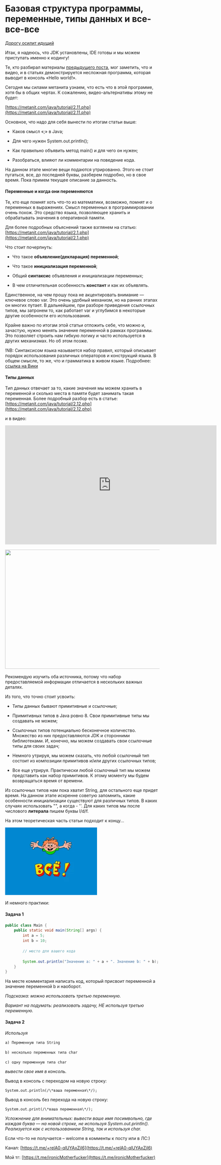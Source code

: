 Базовая структура программы, переменные, типы данных и все-все-все
==================================================================

[Дорогу осилит идущий](https://t.me/ViamSupervadetVadens)

Итак, я надеюсь, что JDK установлены, IDE готовы и мы можем приступать именно к кодингу!

Те, кто разбирал материалы [предыдущего поста](/Nastrojka-okruzheniya-11-09-2), мог заметить, что и видео, и в статьях демонстрируется несложная программа, которая выводит в консоль «Hello world!».

Сегодня мы силами метанита узнаем, что есть что в этой программе, хотя бы в общих чертах. К сожалению, видео-альтернативы этому не будет:

[https://metanit.com/java/tutorial/2.11.php](https://metanit.com/java/tutorial/2.11.php)

Основное, что надо для себя вынести по итогам статьи выше:

* Каков смысл «;» в Java;

* Для чего нужен System.out.println();

* Как правильно объявить метод main() и для чего он нужен;

* Разобраться, влияют ли комментарии на поведение кода.

На данном этапе многие вещи подаются утрированно. Этого не стоит пугаться, все, до последней буквы, разберем подробно, но в свое время. Пока примем текущее описание за данность.



#### Переменные и когда они переменяются

Те, кто еще помнят хоть что-то из математики, возможно, помнят и о переменных в выражениях. Смысл переменных в программировании очень похож. Это средство языка, позволяющее хранить и обрабатывать значения в оперативной памяти.

Для более подробных объяснений также взглянем на статью: [https://metanit.com/java/tutorial/2.1.php](https://metanit.com/java/tutorial/2.1.php)

Что стоит почерпнуть:

* Что такое **объявление(декларация) переменной**;

* Что такое **инициализация переменной**;

* Общий **синтаксис** объявления и инициализации переменных;

* В чем отличительная особенность **констант** и как их объявлять.

Единственное, на чем прошу пока не акцентировать внимание — ключевое слово var. Это очень удобный механизм, но на ранних этапах он многих путает. В дальнейшем, при разборе приведения ссылочных типов, мы затронем то, как работает var и углубимся в некоторые другие особенности его использования.

Крайне важно по итогам этой статьи отложить себе, что можно и, зачастую, нужно менять значение переменной в рамках программы. Это позволяет строить нам гибкую логику и часто используется в других механизмах. Но об этом позже.

!NB: Синтаксисом языка называется набор правил, который описывает порядок использования различных операторов и конструкций языка. В общем смысле, то же, что и грамматика в живом языке. Подробнее: [ссылка на Вики](https://ru.wikipedia.org/wiki/%D0%A1%D0%B8%D0%BD%D1%82%D0%B0%D0%BA%D1%81%D0%B8%D1%81_(%D0%BF%D1%80%D0%BE%D0%B3%D1%80%D0%B0%D0%BC%D0%BC%D0%B8%D1%80%D0%BE%D0%B2%D0%B0%D0%BD%D0%B8%D0%B5))



#### Типы данных

Тип данных отвечает за то, какие значения мы можем хранить в переменной и сколько места в памяти будет занимать такая переменная. Более подробный разбор есть в статье: [https://metanit.com/java/tutorial/2.12.php](https://metanit.com/java/tutorial/2.12.php)

и в видео:

<iframe width="690" height="388" src="https://www.youtube.com/embed/S1GVLezqYoE" title="Урок по Java 6: Типы данных." frameborder="0" allow="accelerometer; autoplay; clipboard-write; encrypted-media; gyroscope; picture-in-picture; web-share" allowfullscreen></iframe>

[<img src="https://img.youtube.com/vi/S1GVLezqYoE/hqdefault.jpg" width="690" height="388"
/>](https://www.youtube.com/embed/S1GVLezqYoE)


Рекомендую изучить оба источника, потому что набор предоставляемой информации отличается в нескольких важных деталях.

Из того, что точно стоит усвоить:

* Типы данных бывают примитивные и ссылочные;

* Примитивных типов в Java ровно 8. Свои примитивные типы мы создавать не можем;

* Ссылочных типов потенциально бесконечное количество. Множество из них предоставляются JDK и сторонними библиотеками. И, конечно, мы можем создавать свои ссылочные типы для своих задач;

* Немного утрируя, мы можем сказать, что любой ссылочный тип состоит из композиции примитивов и/или других ссылочных типов;

* Все еще утрируя. Практически любой ссылочный тип мы можем представить как набор примитивов. К этому моменту мы будем возвращаться время от времени.

Из ссылочных типов нам пока хватит String, для остального еще придет время. На данном этапе искренне советую запомнить, какие особенности инициализации существуют для различных типов. В каких случаях использовать "", а когда - ''. Для каких типов мы после числового **литерала** пишем буквы l/d/f.



На этом теоретическая часть статьи подходит к концу...

![](/file/1b19086be8dc37525df36.png)

И немного практики:



#### Задача 1

```java
public class Main {
    public static void main(String[] args) {
        int a = 5;
        int b = 10;
        
        // место для вашего кода
        
        System.out.println("Значение а: " + a + ". Значение b: " + b);
    }
}
```

На месте комментария написать код, который присвоит переменной a значение переменной b и наоборот.

_Подсказка: можно использовать третью переменную._

_Вариант на подумать: реализовать задачу, НЕ используя третью переменную._



#### Задача 2

_Используя_

    a) Переменную типа String

    b) несколько переменных типа char

    c) одну переменную типа char

_вывести свое имя в консоль._

Вывод в консоль с переходом на новую строку:

    System.out.println(/\*ваша переменная\*/);

Вывод в консоль без перехода на новую строку:

    System.out.print(/\*ваша переменная\*/);



_Усложнение для внимательных: вывести ваше имя посимвольно, где каждая буква — на новой строке, не используя System.out.println(). Реализуется как с использованием String, так и используя char._



Если что-то не получается – welcome в комменты к посту или в ЛС:)

Канал: [https://t.me/+relA0-qlUYAxZjI6](https://t.me/+relA0-qlUYAxZjI6)

Мой тг: [https://t.me/ironicMotherfucker](https://t.me/ironicMotherfucker)